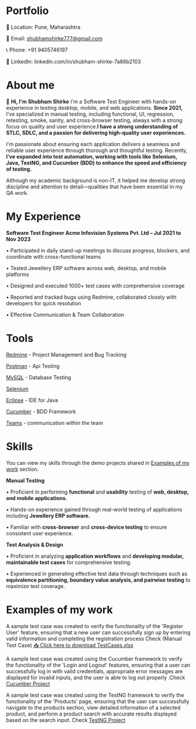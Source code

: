 # Portfolio
📍 Location: Pune, Maharashtra

📧 Email: shubhamshirke777@gmail.com

📞 Phone: +91 9405746197

🔗 LinkedIn: linkedin.com/in/shubham-shirke-7a86b2103

# About me
👋 **Hi, I'm Shubham Shirke**
I'm a Software Test Engineer with hands-on experience in testing desktop, mobile, and web applications. **Since 2021,** I’ve specialized in manual testing, including functional, UI, regression, retesting, smoke, sanity, and cross-browser testing, always with a strong focus on quality and user experience.**I have a strong understanding of STLC, SDLC, and a passion for delivering high-quality user experiences.**

I'm passionate about ensuring each application delivers a seamless and reliable user experience through thorough and thoughtful testing. Recently, **I’ve expanded into test automation, working with tools like Selenium, Java, TestNG, and Cucumber (BDD) to enhance the speed and efficiency of testing.**

Although my academic background is non-IT, it helped me develop strong discipline and attention to detail—qualities that have been essential in my QA work.

# My Experience 
**Software Test Engineer
Acme Infovision Systems Pvt. Ltd – Jul 2021 to Nov 2023**

• Participated in daily stand-up meetings to discuss progress, blockers, and coordinate with cross-functional teams

• Tested Jewellery ERP software across web, desktop, and mobile platforms

• Designed and executed 1000+ test cases with comprehensive coverage

• Reported and tracked bugs using Redmine, collaborated closely with developers for quick resolution

• Effective Communication & Team Collaboration

# Tools

[Redmine](https://www.redmine.org/) - Project Management and Bug Tracking

[Postman](https://www.postman.com/) - Api Testing

[MySQL](https://www.mysql.com/) - Database Testing

[Selenium](https://www.selenium.dev/) 

[Eclipse](https://www.eclipse.org/) - IDE for Java

[Cucumber](https://cucumber.io/) - BDD Framework

[Teams](https://teams.live.com/free) - communication within the team

# Skills

You can view my skills through the demo projects shared in [Examples of my work](#Examples-of-my-work) section.

**Manual Testing**

• Proficient in performing **functional** and **usability** testing of **web, desktop, and mobile applications.**

• Hands-on experience gained through real-world testing of applications including **Jewellery ERP software.**

• Familiar with **cross-browser** and **cross-device testing** to ensure consistent user experience.

**Test Analysis & Design**

• Proficient in analyzing **application workflows** and **developing modular, maintainable test cases** for comprehensive testing.

• Experienced in generating effective test data through techniques such as **equivalence partitioning, boundary value analysis, and pairwise testing** to maximize test coverage.

# Examples of my work

A sample test case was created to verify the functionality of the 'Register User' feature, ensuring that a new user can successfully sign up by entering valid information and completing the registration process
Check (Manual Test Case) [📥 Click here to download TestCases.xlsx](https://github.com/Shubham0394-Tester/Portfolio/blob/main/Automation%20Practice%20Website%20Sample.xlsx)

A sample test case was created using the Cucumber framework to verify the functionality of the 'Login and Logout' features, ensuring that a user can successfully log in with valid credentials, appropriate error messages are displayed for invalid inputs, and the user is able to log out properly .Check [Cucumber Project](https://github.com/Shubham0394-Tester/CucumberProject)

A sample test case was created using the TestNG framework to verify the functionality of the 'Products' page, ensuring that the user can successfully navigate to the products section, view detailed information of a selected product, and perform a product search with accurate results displayed based on the search input. Check [TestNG Project](https://github.com/Shubham0394-Tester/AutomationExerciseTestNG)
